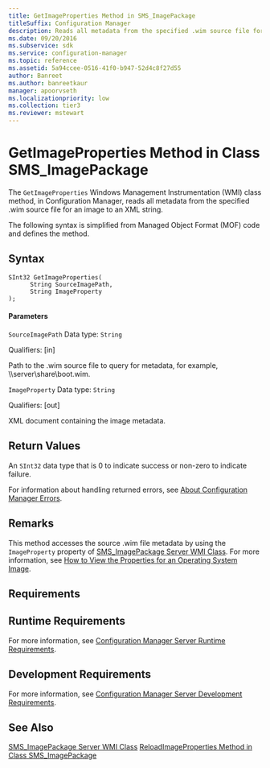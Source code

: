 ```yaml
---
title: GetImageProperties Method in SMS_ImagePackage
titleSuffix: Configuration Manager
description: Reads all metadata from the specified .wim source file for an image to an XML string.
ms.date: 09/20/2016
ms.subservice: sdk
ms.service: configuration-manager
ms.topic: reference
ms.assetid: 5a94ccee-0516-41f0-b947-52d4c8f27d55
author: Banreet
ms.author: banreetkaur
manager: apoorvseth
ms.localizationpriority: low
ms.collection: tier3
ms.reviewer: mstewart
---
```

# GetImageProperties Method in Class SMS_ImagePackage
The `GetImageProperties` Windows Management Instrumentation (WMI) class method, in Configuration Manager, reads all metadata from the specified .wim source file for an image to an XML string.

 The following syntax is simplified from Managed Object Format (MOF) code and defines the method.

## Syntax

```
SInt32 GetImageProperties(
      String SourceImagePath,
      String ImageProperty
);
```

#### Parameters
 `SourceImagePath`
 Data type: `String`

 Qualifiers: [in]

 Path to the .wim source file to query for metadata, for example, \\\server\share\boot.wim.

 `ImageProperty`
 Data type: `String`

 Qualifiers: [out]

 XML document containing the image metadata.

## Return Values
 An `SInt32` data type that is 0 to indicate success or non-zero to indicate failure.

 For information about handling returned errors, see [About Configuration Manager Errors](../../../develop/core/understand/about-configuration-manager-errors.md).

## Remarks
 This method accesses the source .wim file metadata by using the `ImageProperty` property of [SMS_ImagePackage Server WMI Class](../../../develop/reference/osd/sms_imagepackage-server-wmi-class.md). For more information, see [How to View the Properties for an Operating System Image](../../../develop/osd/how-to-view-the-properties-for-an-operating-system-image.md).

## Requirements

## Runtime Requirements
 For more information, see [Configuration Manager Server Runtime Requirements](../../../develop/core/reqs/server-runtime-requirements.md).

## Development Requirements
 For more information, see [Configuration Manager Server Development Requirements](../../../develop/core/reqs/server-development-requirements.md).

## See Also
 [SMS_ImagePackage Server WMI Class](../../../develop/reference/osd/sms_imagepackage-server-wmi-class.md)
 [ReloadImageProperties Method in Class SMS_ImagePackage](../../../develop/reference/osd/reloadimageproperties-method-in-class-sms_imagepackage.md)
